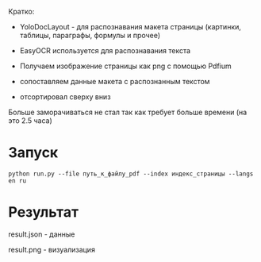 Кратко:

- YoloDocLayout - для распознавания макета страницы (картинки, таблицы, параграфы, формулы и прочее)

- EasyOCR используется для распознавания текста 

- Получаем изображение страницы как png с помощью Pdfium

- сопоставляем данные макета с распознанным текстом

- отсортировал сверху вниз


Больше заморачиваться не стал так как требует больше времени (на это 2.5 часа)


# Запуск
`python run.py --file путь_к_файлу_pdf --index индекс_страницы --langs en ru`


# Результат

result.json - данные

result.png - визуализация

